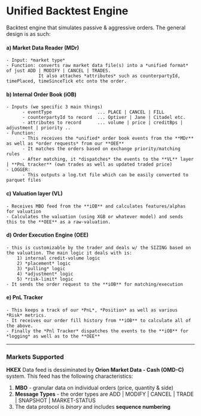 # **Unified Backtest Engine**
Backtest engine that simulates passive &amp; aggressive orders. The general design is as such:

#### **a) Market Data Reader (MDr)**
    - Input: *market type*
    - Function: converts raw market data file(s) into a *unified format* of just ADD | MODIFY | CANCEL | TRADES.
                It also attaches *attributes* such as counterpartyId, timePlaced, timeSinceTick etc onto the order.  

#### **b) Internal Order Book (iOB)**
    - Inputs (we specific 3 main things)
          - eventType                 ... PLACE | CANCEL | FILL
          - counterpartyId to record  ... Optiver | Jane | Citadel etc.
          - attributes to record      ... volume | price | creditBps | adjustment | priority ..
    - Function:
          - This receives the *unified* order book events from the **MDr** as well as *order requests* from our **OEE**
          - It matches the orders based on exchange priority/matching rules
          - After matching, it *dispatches* the events to the **VL** layer | **PnL tracker** (own trades as well as updated traded price)
    - LOGGER:
          - This outputs a log.txt file which can be easily converted to parquet files
          
#### **c) Valuation layer (VL)**
    - Receives MBO feed from the **iOB** and calculates features/alphas for valuation
    - Calculates the valuation (using XGB or whatever model) and sends this to the **OEE** as a raw-valuation.

#### **d) Order Execution Engine (OEE)**
    - this is customizable by the trader and deals w/ the SIZING based on the valuation. The main logic it deals with is:
        1) internal credit-volume logic 
        2) *placement* logic
        3) *pulling* logic
        4) *adjustment* logic 
        5) *risk-limit* logic 
    - It sends the order request to the **iOB** for matching/execution

#### **e) PnL Tracker**
    - This keeps a track of our *PnL*, *Position* as well as various *Risk* metrics.
    - It receives our order fill history from **iOB** to calculate all of the above. 
    - Finally the *Pnl Tracker* dispatches the events to the **iOB** for *logging* as well as to the **OEE**

---------------------
### **Markets Supported**

**HKEX**
Data feed is dessiminated by **Orion Market Data - Cash (OMD-C)** system. This feed has the following characteristics:
1) **MBO** - granular data on individual orders (price, quantity & side)
2) **Message Types** - the order types are ADD | MODIFY | CANCEL | TRADE | SNAPSHOT | MARKET-STATUS
3) The data protocol is *binary* and includes **sequence numbering**
